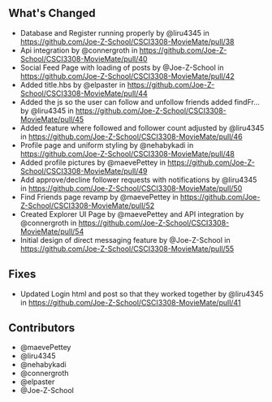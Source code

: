 ## What's Changed
* Database and Register running properly by @liru4345 in https://github.com/Joe-Z-School/CSCI3308-MovieMate/pull/38
* Api integration by @connergroth in https://github.com/Joe-Z-School/CSCI3308-MovieMate/pull/40
* Social Feed Page with loading of posts  by @Joe-Z-School in https://github.com/Joe-Z-School/CSCI3308-MovieMate/pull/42
* Added title.hbs  by @elpaster in https://github.com/Joe-Z-School/CSCI3308-MovieMate/pull/44
* Added the js so the user can follow and unfollow friends added findFr… by @liru4345 in https://github.com/Joe-Z-School/CSCI3308-MovieMate/pull/45
* Added feature where followed and follower count adjusted by @liru4345 in https://github.com/Joe-Z-School/CSCI3308-MovieMate/pull/46
* Profile page and uniform styling by @nehabykadi in https://github.com/Joe-Z-School/CSCI3308-MovieMate/pull/48
* Added profile pictures by @maevePettey in https://github.com/Joe-Z-School/CSCI3308-MovieMate/pull/49
* Add approve/decline follower requests with notifications by @liru4345 in https://github.com/Joe-Z-School/CSCI3308-MovieMate/pull/50
* Find Friends page revamp by @maevePettey in https://github.com/Joe-Z-School/CSCI3308-MovieMate/pull/52
* Created Explorer UI Page by @maevePettey and API integration by @connergroth in https://github.com/Joe-Z-School/CSCI3308-MovieMate/pull/54
* Initial design of direct messaging feature by @Joe-Z-School in https://github.com/Joe-Z-School/CSCI3308-MovieMate/pull/55

## Fixes
* Updated Login html and post so that they worked together by @liru4345 in https://github.com/Joe-Z-School/CSCI3308-MovieMate/pull/41

## Contributors
* @maevePettey 
* @liru4345 
* @nehabykadi 
* @connergroth 
* @elpaster 
* @Joe-Z-School 
